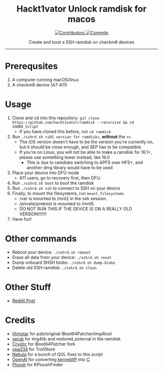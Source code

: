 <h1 align="center">Hackt1vator Unlock ramdisk for macos</h1>
<p align="center">
  <a href="https://github.com/verygenericname/SSHRD_Script/graphs/contributors" target="_blank">
    <img src="https://img.shields.io/github/contributors/verygenericname/SSHRD_Script.svg" alt="Contributors">
  </a>
  <a href="https://github.com/verygenericname/SSHRD_Script/commits/main" target="_blank">
    <img src="https://img.shields.io/github/commit-activity/w/verygenericname/SSHRD_Script.svg" alt="Commits">
  </a>
</p>

<p align="center">
Create and boot a SSH ramdisk on checkm8 devices
</p>

---

# Prerequsites

1. A computer running macOS/linux
2. A checkm8 device (A7-A11)

# Usage

1. Clone and cd into this repository: `git clone https://github.com/hackt1vator/ramdisk --recursive && cd SSHRD_Script`
    - If you have cloned this before, run `cd ramdisk`
2. Run `./sshrd.sh <iOS version for ramdisk>`, **without** the `<>`.
    - The iOS version doesn't have to be the version you're currently on, but it should be close enough, and SEP has to be compatible
    - If you're on Linux, you will not be able to make a ramdisk for 16.1+, please use something lower instead, like 16.0
        - This is due to ramdisks switching to APFS over HFS+, and another dmg library would have to be used
3. Place your device into DFU mode
    - A11 users, go to recovery first, then DFU.
4. Run `./sshrd.sh boot` to boot the ramdisk
5. Run `./sshrd.sh ssh` to connect to SSH on your device
6. Finally, to mount the filesystems, run `mount_filesystems`  
    - /var is mounted to /mnt2 in the ssh session.
    - /private/preboot is mounted to /mnt6.
    - DO NOT RUN THIS IF THE DEVICE IS ON A REALLY OLD VERSION!!!!!!!
7. Have fun!

# Other commands

- Reboot your device: `./sshrd.sh reboot`
- Erase all data from your device: `./sshrd.sh reset`
- Dump onboard SHSH blobs: `./sshrd.sh dump-blobs`
- Delete old SSH ramdisk: `./sshrd.sh clean`

# Other Stuff

- [Reddit Post](https://www.reddit.com/r/jailbreak/comments/wgiye1/free_release_ssh_ramdisk_creator_for_iphones_ipad/)

# Credits

- [tihmstar](https://github.com/tihmstar) for pzb/original iBoot64Patcher/img4tool
- [xerub](https://github.com/xerub) for img4lib and restored_external in the ramdisk
- [Cryptic](https://github.com/Cryptiiiic) for iBoot64Patcher fork
- [opa334](https://github.com/opa334) for TrollStore
- [Nebula](https://github.com/itsnebulalol) for a bunch of QOL fixes to this script
- [OpenAI](https://chat.openai.com/chat) for converting [kerneldiff](https://github.com/mcg29/kerneldiff) into [C](https://github.com/verygenericname/kerneldiff_C)
- [Ploosh](https://github.com/plooshi) for KPlooshFinder
